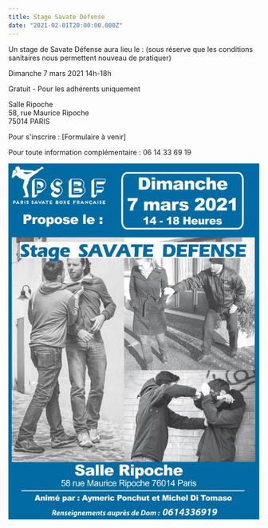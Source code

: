 ```yaml
---
title: Stage Savate Défense
date: "2021-02-01T20:00:00.000Z"
---
```


Un stage de Savate Défense aura lieu le : (sous réserve que les conditions sanitaires nous permettent nouveau de pratiquer) 

Dimanche 7 mars 2021
14h-18h

Gratuit - Pour les adhérents uniquement

Salle Ripoche\
58, rue Maurice Ripoche\
75014 PARIS

Pour s'inscrire : 
[Formulaire à venir]

Pour toute information complémentaire : 06 14 33 69 19

![Flyer](./flyer-stage-defense-2021.jpg)

